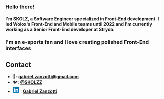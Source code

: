 ### Hello there!
#### I'm SKOLZ, a Software Engineer specialized in Front-End development. I led Wolox's Front-End and Mobile teams until 2022 and I'm currently working as a Senior Front-End developer at Stryda.

### I'm an e-sports fan and I love creating polished Front-End interfaces 


## Contact

- 📩: **gabriel.zanzotti@gmail.com**
- 🐦: **[@SKOLZZ](https://twitter.com/SKOLZZ)**
- <img src="https://github.com/devicons/devicon/blob/master/icons/linkedin/linkedin-original.svg" title="LinkedIn" alt="LinkedIn" width="20" height="20"/>&nbsp;: **[Gabriel Zanzotti](https://www.linkedin.com/in/SKOLZ/)**
